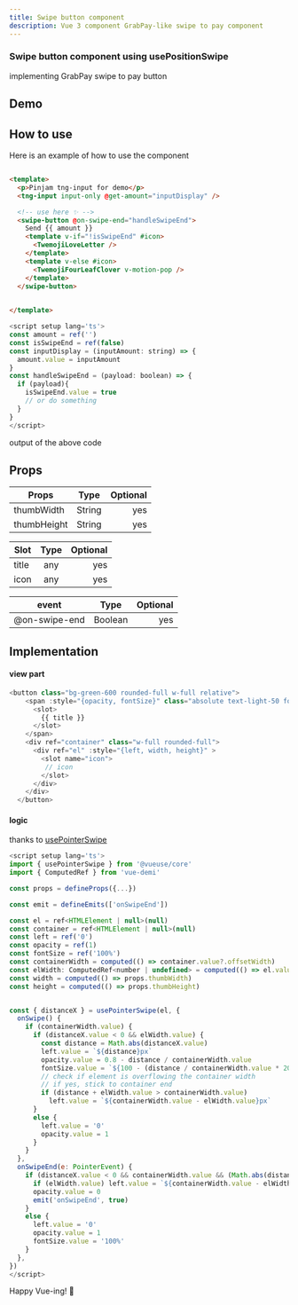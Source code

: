 ```yaml
---
title: Swipe button component
description: Vue 3 component GrabPay-like swipe to pay component
---
```


<div class="text-center">
  <!-- You can use Vue components inside markdown -->
  <carbon-dicom-overlay class="text-4xl -mb-6 m-auto" />
  <h3>Swipe button component using usePositionSwipe</h3>
  <p>implementing GrabPay swipe to pay button</p>
</div>

## Demo
<swipe-button/>

## How to use
Here is an example of how to use the component

```html

<template>
  <p>Pinjam tng-input for demo</p>
  <tng-input input-only @get-amount="inputDisplay" />

  <!-- use here ✨ -->
  <swipe-button @on-swipe-end="handleSwipeEnd">
    Send {{ amount }}
    <template v-if="!isSwipeEnd" #icon>
      <TwemojiLoveLetter />
    </template>
    <template v-else #icon>
      <TwemojiFourLeafClover v-motion-pop />
    </template>
  </swipe-button>

  
</template>

```

```js
<script setup lang='ts'>
const amount = ref('')
const isSwipeEnd = ref(false)
const inputDisplay = (inputAmount: string) => {
  amount.value = inputAmount
}
const handleSwipeEnd = (payload: boolean) => {
  if (payload){
    isSwipeEnd.value = true
    // or do something
  }
}
</script>
```

output of the above code

<swipe-button-demo/>

## Props

| Props   |      Type      |  Optional |
|----------|:-------------:|------:|
| thumbWidth |  String | yes |
| thumbHeight |  String | yes |


| Slot   |      Type      |  Optional |
|----------|:-------------:|------:|
| title |  any | yes |
| icon |  any | yes |

| event   |      Type      |  Optional |
|----------|:-------------:|------:|
| @on-swipe-end |  Boolean | yes |


## Implementation

#### view part
```js
<button class="bg-green-600 rounded-full w-full relative">
    <span :style="{opacity, fontSize}" class="absolute text-light-50 font-bold inset-0 text-center grid place-content-center">
      <slot>
        {{ title }}
      </slot>
    </span>
    <div ref="container" class="w-full rounded-full">
      <div ref="el" :style="{left, width, height}" >
        <slot name="icon">
         // icon
        </slot>
      </div>
    </div>
  </button>
```

#### logic 

thanks to [usePointerSwipe](https://vueuse.org/core/usepointerswipe/)

```js
<script setup lang='ts'>
import { usePointerSwipe } from '@vueuse/core'
import { ComputedRef } from 'vue-demi'

const props = defineProps({...})

const emit = defineEmits(['onSwipeEnd'])

const el = ref<HTMLElement | null>(null)
const container = ref<HTMLElement | null>(null)
const left = ref('0')
const opacity = ref(1)
const fontSize = ref('100%')
const containerWidth = computed(() => container.value?.offsetWidth)
const elWidth: ComputedRef<number | undefined> = computed(() => el.value?.offsetWidth)
const width = computed(() => props.thumbWidth)
const height = computed(() => props.thumbHeight)


const { distanceX } = usePointerSwipe(el, {
  onSwipe() {
    if (containerWidth.value) {
      if (distanceX.value < 0 && elWidth.value) {
        const distance = Math.abs(distanceX.value)
        left.value = `${distance}px`
        opacity.value = 0.8 - distance / containerWidth.value
        fontSize.value = `${100 - (distance / containerWidth.value * 20)}%`
        // check if element is overflowing the container width
        // if yes, stick to container end
        if (distance + elWidth.value > containerWidth.value)
          left.value = `${containerWidth.value - elWidth.value}px`
      }
      else {
        left.value = '0'
        opacity.value = 1
      }
    }
  },
  onSwipeEnd(e: PointerEvent) {
    if (distanceX.value < 0 && containerWidth.value && (Math.abs(distanceX.value) / containerWidth.value) >= 0.8) {
      if (elWidth.value) left.value = `${containerWidth.value - elWidth.value}px`
      opacity.value = 0
      emit('onSwipeEnd', true)
    }
    else {
      left.value = '0'
      opacity.value = 1
      fontSize.value = '100%'
    }
  },
})
</script>
```

Happy Vue-ing! 🎇